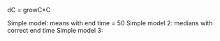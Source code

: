 dC = growC*C

Simple model: means with end time = 50
Simple model 2: medians with correct end time
Simple model 3: 